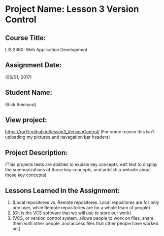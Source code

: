 # Project Name:  Lesson 3 Version Control

## Course Title:
LIS 2360:  Web Application Development

## Assignment Date:  
(06/01, 2017)

## Student Name:  
(Rick Reinhard)

## View project:
https://rar15.github.io/lesson3_VersionControl/ (For some reason this isn't uploading my pictures and navagation bar headers)

## Project Description:
(This projects tests are abilities to explain key concepts, edit text to display the summarizations of those key concepts, and publish a website about those key concepts)

## Lessons Learned in the Assignment:
1. (Local repositores vs. Remote repositores. Local repositores are for only one user, while Remote repositories are for a whole team of people)
2. (Git is the VCS software that we will use to store our work)
3. (VCS, or version control system, allows people to work on files, share them with other people, and access files that other people have worked on.)

